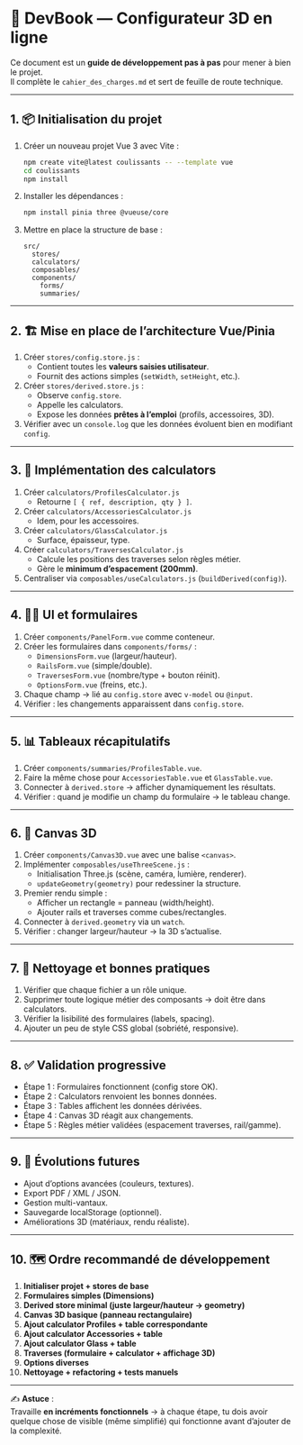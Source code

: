 # 🚀 DevBook — Configurateur 3D en ligne

Ce document est un **guide de développement pas à pas** pour mener à bien le projet.  
Il complète le `cahier_des_charges.md` et sert de feuille de route technique.

---

## 1. 📦 Initialisation du projet

1. Créer un nouveau projet Vue 3 avec Vite :
   ```bash
   npm create vite@latest coulissants -- --template vue
   cd coulissants
   npm install
   ```
2. Installer les dépendances :
   ```bash
   npm install pinia three @vueuse/core
   ```
3. Mettre en place la structure de base :
   ```
   src/
     stores/
     calculators/
     composables/
     components/
       forms/
       summaries/
   ```

---

## 2. 🏗️ Mise en place de l’architecture Vue/Pinia

1. Créer `stores/config.store.js` :
   - Contient toutes les **valeurs saisies utilisateur**.
   - Fournit des actions simples (`setWidth`, `setHeight`, etc.).
2. Créer `stores/derived.store.js` :
   - Observe `config.store`.
   - Appelle les calculators.
   - Expose les données **prêtes à l’emploi** (profils, accessoires, 3D).
3. Vérifier avec un `console.log` que les données évoluent bien en modifiant `config`.

---

## 3. 🧮 Implémentation des calculators

1. Créer `calculators/ProfilesCalculator.js`
   - Retourne `[ { ref, description, qty } ]`.
2. Créer `calculators/AccessoriesCalculator.js`
   - Idem, pour les accessoires.
3. Créer `calculators/GlassCalculator.js`
   - Surface, épaisseur, type.
4. Créer `calculators/TraversesCalculator.js`
   - Calcule les positions des traverses selon règles métier.
   - Gère le **minimum d’espacement (200mm)**.
5. Centraliser via `composables/useCalculators.js` (`buildDerived(config)`).

---

## 4. 🧑‍🎨 UI et formulaires

1. Créer `components/PanelForm.vue` comme conteneur.
2. Créer les formulaires dans `components/forms/` :
   - `DimensionsForm.vue` (largeur/hauteur).
   - `RailsForm.vue` (simple/double).
   - `TraversesForm.vue` (nombre/type + bouton réinit).
   - `OptionsForm.vue` (freins, etc.).
3. Chaque champ → lié au `config.store` avec `v-model` ou `@input`.
4. Vérifier : les changements apparaissent dans `config.store`.

---

## 5. 📊 Tableaux récapitulatifs

1. Créer `components/summaries/ProfilesTable.vue`.
2. Faire la même chose pour `AccessoriesTable.vue` et `GlassTable.vue`.
3. Connecter à `derived.store` → afficher dynamiquement les résultats.
4. Vérifier : quand je modifie un champ du formulaire → le tableau change.

---

## 6. 🎨 Canvas 3D

1. Créer `components/Canvas3D.vue` avec une balise `<canvas>`.
2. Implémenter `composables/useThreeScene.js` :
   - Initialisation Three.js (scène, caméra, lumière, renderer).
   - `updateGeometry(geometry)` pour redessiner la structure.
3. Premier rendu simple :
   - Afficher un rectangle = panneau (width/height).
   - Ajouter rails et traverses comme cubes/rectangles.
4. Connecter à `derived.geometry` via un `watch`.
5. Vérifier : changer largeur/hauteur → la 3D s’actualise.

---

## 7. 🧹 Nettoyage et bonnes pratiques

1. Vérifier que chaque fichier a un rôle unique.
2. Supprimer toute logique métier des composants → doit être dans calculators.
3. Vérifier la lisibilité des formulaires (labels, spacing).
4. Ajouter un peu de style CSS global (sobriété, responsive).

---

## 8. ✅ Validation progressive

- Étape 1 : Formulaires fonctionnent (config store OK).
- Étape 2 : Calculators renvoient les bonnes données.
- Étape 3 : Tables affichent les données dérivées.
- Étape 4 : Canvas 3D réagit aux changements.
- Étape 5 : Règles métier validées (espacement traverses, rail/gamme).

---

## 9. 🔮 Évolutions futures

- Ajout d’options avancées (couleurs, textures).
- Export PDF / XML / JSON.
- Gestion multi-vantaux.
- Sauvegarde localStorage (optionnel).
- Améliorations 3D (matériaux, rendu réaliste).

---

## 10. 🗺️ Ordre recommandé de développement

1. **Initialiser projet + stores de base**
2. **Formulaires simples (Dimensions)**
3. **Derived store minimal (juste largeur/hauteur → geometry)**
4. **Canvas 3D basique (panneau rectangulaire)**
5. **Ajout calculator Profiles + table correspondante**
6. **Ajout calculator Accessories + table**
7. **Ajout calculator Glass + table**
8. **Traverses (formulaire + calculator + affichage 3D)**
9. **Options diverses**
10. **Nettoyage + refactoring + tests manuels**

---

✍️ **Astuce** :  
Travaille **en incréments fonctionnels** → à chaque étape, tu dois avoir quelque chose de visible (même simplifié) qui fonctionne avant d’ajouter de la complexité.
